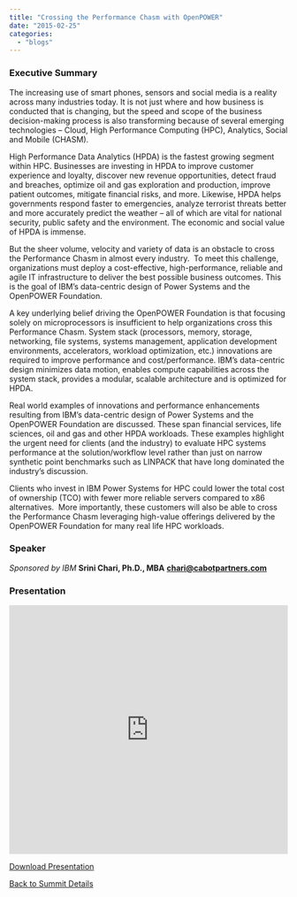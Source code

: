 ```yaml
---
title: "Crossing the Performance Chasm with OpenPOWER"
date: "2015-02-25"
categories: 
  - "blogs"
---
```


### Executive Summary

The increasing use of smart phones, sensors and social media is a reality across many industries today. It is not just where and how business is conducted that is changing, but the speed and scope of the business decision-making process is also transforming because of several emerging technologies – Cloud, High Performance Computing (HPC), Analytics, Social and Mobile (CHASM). 

High Performance Data Analytics (HPDA) is the fastest growing segment within HPC. Businesses are investing in HPDA to improve customer experience and loyalty, discover new revenue opportunities, detect fraud and breaches, optimize oil and gas exploration and production, improve patient outcomes, mitigate financial risks, and more. Likewise, HPDA helps governments respond faster to emergencies, analyze terrorist threats better and more accurately predict the weather – all of which are vital for national security, public safety and the environment. The economic and social value of HPDA is immense.

But the sheer volume, velocity and variety of data is an obstacle to cross the Performance Chasm in almost every industry.  To meet this challenge, organizations must deploy a cost-effective, high-performance, reliable and agile IT infrastructure to deliver the best possible business outcomes. This is the goal of IBM’s data-centric design of Power Systems and the OpenPOWER Foundation. 

A key underlying belief driving the OpenPOWER Foundation is that focusing solely on microprocessors is insufficient to help organizations cross this Performance Chasm. System stack (processors, memory, storage, networking, file systems, systems management, application development environments, accelerators, workload optimization, etc.) innovations are required to improve performance and cost/performance. IBM’s data-centric design minimizes data motion, enables compute capabilities across the system stack, provides a modular, scalable architecture and is optimized for HPDA. 

Real world examples of innovations and performance enhancements resulting from IBM’s data-centric design of Power Systems and the OpenPOWER Foundation are discussed. These span financial services, life sciences, oil and gas and other HPDA workloads. These examples highlight the urgent need for clients (and the industry) to evaluate HPC systems performance at the solution/workflow level rather than just on narrow synthetic point benchmarks such as LINPACK that have long dominated the industry’s discussion. 

Clients who invest in IBM Power Systems for HPC could lower the total cost of ownership (TCO) with fewer more reliable servers compared to x86 alternatives.  More importantly, these customers will also be able to cross the Performance Chasm leveraging high-value offerings delivered by the OpenPOWER Foundation for many real life HPC workloads. 

### Speaker

_Sponsored by IBM_ **Srini Chari, Ph.D., MBA** [**chari@cabotpartners.com**](mailto:chari@cabotpartners.com)

### Presentation

<iframe src="https://openpowerfoundation.org/wp-content/uploads/2015/03/Chari-Srini_OPFS2015_IBMCabotPartners_031315_final.pdf" width="100%" height="450" frameborder="0"></iframe>

 [Download Presentation](https://openpowerfoundation.org/wp-content/uploads/2015/03/Chari-Srini_OPFS2015_IBMCabotPartners_031315_final.pdf)

[Back to Summit Details](javascript:history.back())
